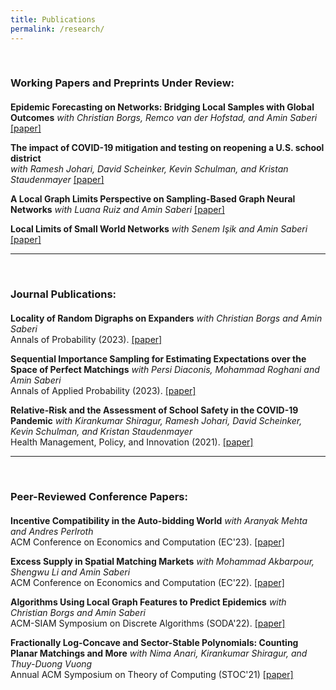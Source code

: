 ```yaml
---
title: Publications
permalink: /research/
---
```





<br>

### Working Papers and Preprints Under Review:
<div style="margin-bottom: 20px;"></div>

**Epidemic Forecasting on Networks: Bridging Local Samples with Global Outcomes**
*with Christian Borgs, Remco van der Hofstad, and Amin Saberi* [\[paper\]](https://yalimohammadi.github.io/files/epidemic%20is%20local.pdf)

**The impact of COVID-19 mitigation and testing on reopening a U.S. school district**  
*with Ramesh Johari, David Scheinker, Kevin Schulman, and Kristan Staudenmayer* [\[paper\]](https://papers.ssrn.com/sol3/papers.cfm?abstract_id=5032683)

**A Local Graph Limits Perspective on Sampling-Based Graph Neural Networks** 
*with Luana Ruiz and Amin Saberi*  [\[paper\]](https://arxiv.org/pdf/2310.10953.pdf)

**Local Limits of Small World Networks**
*with Senem Işik and Amin Saberi* [\[paper\]](https://arxiv.org/abs/2501.11226)


---
<br>

### Journal Publications:
<div style="margin-bottom: 20px;"></div>

**Locality of Random Digraphs on Expanders**
*with Christian Borgs and Amin Saberi*\
Annals of Probability (2023). [\[paper\]](https://projecteuclid.org/journals/annals-of-probability/volume-51/issue-4/Locality-of-random-digraphs-on-expanders/10.1214/22-AOP1618.short)

**Sequential Importance Sampling for Estimating Expectations over the Space of Perfect Matchings**
*with Persi Diaconis, Mohammad Roghani and Amin Saberi*\
Annals of Applied Probability (2023). [\[paper\]](https://projecteuclid.org/journals/annals-of-applied-probability/volume-33/issue-2/Sequential-importance-sampling-for-estimating-expectations-over-the-space-of/10.1214/22-AAP1834.short)

**Relative-Risk and the Assessment of School Safety in the COVID-19 Pandemic**
*with Kirankumar Shiragur, Ramesh Johari, David Scheinker, Kevin Schulman, and Kristan Staudenmayer*\
Health Management, Policy, and Innovation (2021). [\[paper\]](https://hmpi.org/2021/02/25/relative-risk-and-the-assessment-of-school-safety-in-the-covid-19-pandemic-schools-may-offer-students-shelter-from-the-storm-2-25/)

---

<br>

### Peer-Reviewed Conference Papers:
<div style="margin-bottom: 20px;"></div>

**Incentive Compatibility in the Auto-bidding World**
*with Aranyak Mehta and Andres Perlroth*\
ACM Conference on Economics and Computation (EC'23). [\[paper\]](https://yalimohammadi.github.io/files/Auto_bidding_is_not_IC_jul7.pdf)



**Excess Supply in Spatial Matching Markets**
*with Mohammad Akbarpour, Shengwu Li and Amin Saberi*\
ACM Conference on Economics and Computation (EC'22). [\[paper\]](https://arxiv.org/abs/2104.03219)


**Algorithms Using Local Graph Features to Predict Epidemics**
*with Christian Borgs and Amin Saberi*\
ACM-SIAM Symposium on Discrete Algorithms (SODA'22). [\[paper\]](https://arxiv.org/pdf/2110.08961.pdf)

**Fractionally Log-Concave and Sector-Stable Polynomials: Counting Planar Matchings and More**
*with Nima Anari, Kirankumar Shiragur, and Thuy-Duong Vuong*\
Annual ACM Symposium on Theory of Computing (STOC'21) [\[paper\]](https://arxiv.org/pdf/2102.02708.pdf)









